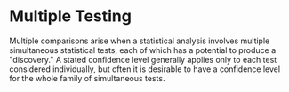 # Multiple Testing

Multiple comparisons arise when a statistical analysis involves multiple simultaneous statistical tests, each of which has a potential to produce a "discovery." A stated confidence level generally applies only to each test considered individually, but often it is desirable to have a confidence level for the whole family of simultaneous tests.

